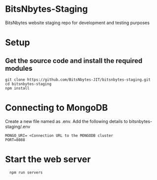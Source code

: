# BitsNbytes-Staging
BitsNbytes website staging repo for development and testing purposes
# Setup
## Get the source code and install the required modules
```
git clone https://github.com/BitsNbytes-JIT/bitsnbytes-staging.git
cd bitsnbytes-staging
npm install 
```
# Connecting to MongoDB 
Create a new file named as .env.
Add the  following details to bitsnbytes-staging/.env
```
MONGO_URI= <Connection URL to the MONGODB cluster
PORT=8088
```
# Start the web server
```
  npm run servers
```

